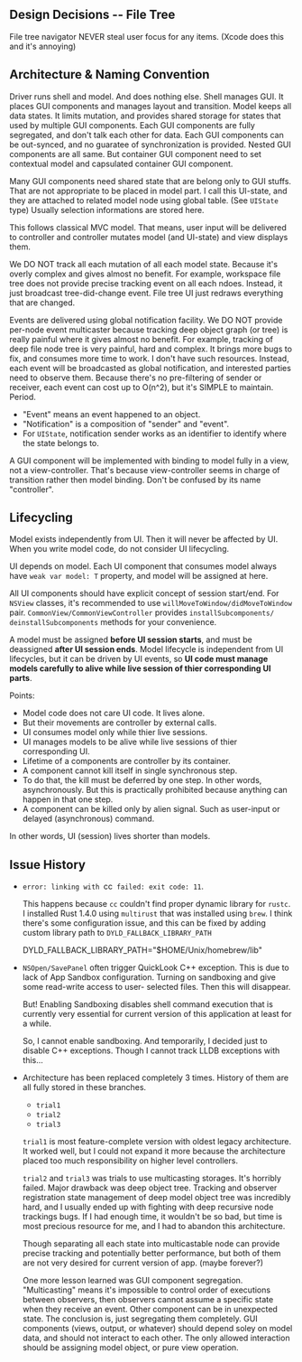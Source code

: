 




Design Decisions -- File Tree
------------------------------
File tree navigator NEVER steal user focus for any items. (Xcode does this and it's annoying)









Architecture & Naming Convention
--------------------------------
Driver runs shell and model. And does nothing else.
Shell manages GUI. It places GUI components and manages layout and transition.
Model keeps all data states. It limits mutation, and provides shared storage for states that 
used by multiple GUI components.
Each GUI components are fully segregated, and don't talk each other for data. Each GUI 
components can be out-synced, and no guaratee of synchronization is provided.
Nested GUI components are all same. But container GUI component need to set 
contextual model and capsulated container GUI component.

Many GUI components need shared state that are belong only to GUI stuffs. That are not 
appropriate to be placed in model part. I call this UI-state, and they are attached to related
model node using global table. (See `UIState` type) Usually selection informations are stored
here.

This follows classical MVC model. That means, user input will be delivered to controller and
controller mutates model (and UI-state) and view displays them. 

We DO NOT track all each mutation of all each model state. Because it's overly complex and gives
almost no benefit. For example, workspace file tree does not provide precise tracking event on 
all each ndoes. Instead, it just broadcast tree-did-change event. File tree UI just redraws
everything that are changed.

Events are delivered using global notification facility. We DO NOT provide per-node event 
multicaster because tracking deep object graph (or tree) is really painful where it gives 
almost no benefit. For example, tracking of deep file node tree is very painful, hard and 
complex. It brings more bugs to fix, and consumes more time to work. I don't have such 
resources. Instead, each event will be broadcasted as global notification, and interested 
parties need to observe them. Because there's no pre-filtering of sender or receiver, each 
event can cost up to O(n^2), but it's SIMPLE to maintain. Period.

- "Event" means an event happened to an object. 
- "Notification" is a composition of "sender" and "event".
- For `UIState`, notification sender works as an identifier to identify where 
the state belongs to.

A GUI component will be implemented with binding to model fully in a view, not a view-controller. 
That's because view-controller seems in charge of transition rather then model binding. Don't
be confused by its name "controller".


























Lifecycling
-----------
Model exists independently from UI. Then it will never be affected by UI.
When you write model code, do not consider UI lifecycling.

UI depends on model. Each UI component that consumes model always have 
`weak var model: T` property, and model will be assigned at here. 

All UI components should have explicit concept of session start/end. For
`NSView` classes, it's recommended to use `willMoveToWindow/didMoveToWindow`
pair. `CommonView/CommonViewController` provides `installSubcomponents/
deinstallSubcomponents` methods for your convenience.

A model must be assigned **before UI session starts**, and must be deassigned
**after UI session ends**. Model lifecycle is independent from UI lifecycles,
but it can be driven by UI events, so **UI code must manage models carefully 
to alive while live session of thier corresponding UI parts**.

Points:

-	Model code does not care UI code. It lives alone.
-	But their movements are controller by external calls.
-	UI consumes model only while thier live sessions.
-	UI manages models to be alive while live sessions of thier 
corresponding UI.
-	Lifetime of a components are controller by its container.
-	A component cannot kill itself in single synchronous step.
-	To do that, the kill must be deferred by one step.
In other words, asynchronously. But this is practically
prohibited because anything can happen in that one step.
-	A component can be killed only by alien signal.
Such as user-input or delayed (asynchronous) command.

In other words, UI (session) lives shorter than models.


















Issue History
-------------

- `error: linking with `cc` failed: exit code: 11`.

  This happens because `cc` couldn't find proper dynamic 
  library for `rustc`. I installed Rust 1.4.0 using 
  `multirust` that was installed using `brew`. I think
  there's some configuration issue, and this can be fixed
  by adding custom library path to 
  `DYLD_FALLBACK_LIBRARY_PATH`

    DYLD_FALLBACK_LIBRARY_PATH="$HOME/Unix/homebrew/lib"





- `NSOpen/SavePanel` often trigger QuickLook C++ exception.
  This is due to lack of App Sandbox configuration. Turning 
  on sandboxing and give some read-write access to user-
  selected files. Then this will disappear. 

  But! Enabling Sandboxing disables shell command execution
  that is currently very essential for current version of 
  this application at least for a while.

  So, I cannot enable sandboxing. And temporarily, I decided
  just to disable C++ exceptions. Though I cannot track LLDB
  exceptions with this...





- Architecture has been replaced completely 3 times. History 
  of them are all fully stored in these branches.

  - `trial1`
  - `trial2`
  - `trial3`

  `trial1` is most feature-complete version with oldest legacy
  architecture. It worked well, but I could not expand it more
  because the architecture placed too much responsibility on 
  higher level controllers. 

  `trial2` and `trial3` was trials to use multicasting storages.
  It's horribly failed. Major drawback was deep object tree. 
  Tracking and observer registration state management of deep
  model object tree was incredibly hard, and I usually ended up
  with fighting with deep recursive node trackings bugs. If I 
  had enough time, it wouldn't be so bad, but time is most 
  precious resource for me, and I had to abandon this 
  architecture.

  Though separating all each state into multicastable node can
  provide precise tracking and potentially better performance,
  but both of them are not very desired for current version of
  app. (maybe forever?)

  One more lesson learned was GUI component segregation. 
  "Multicasting" means it's impossible to control order of 
  executions between observers, then observers cannot assume a
  specific state when they receive an event. Other component
  can be in unexpected state. The conclusion is, just segregating
  them completely. GUI components (views, output, or whatever)
  should depend soley on model data, and should not interact 
  to each other. The only allowed interaction should be assigning
  model object, or pure view operation.





























